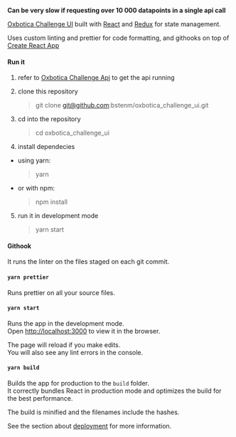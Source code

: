 **Can be very slow if requesting over 10 000 datapoints in a single api call**

[Oxbotica Challenge UI](https://github.com/bstenm/oxbotica_challenge_ui) built with [React](https://reactjs.org/) and [Redux](https://redux.js.org/) for state management.

Uses custom linting and prettier for code formatting, and githooks on top of [Create React App](https://github.com/facebook/create-react-app)

#### Run it

1. refer to [Oxbotica Challenge Api](https://github.com/bstenm/oxbotica_challenge_api) to get the api running

2. clone this repository

    > git clone git@github.com:bstenm/oxbotica_challenge_ui.git

3. cd into the repository

    > cd oxbotica_challenge_ui

4. install dependecies

-   using yarn:
    > yarn
-   or with npm:
    > npm install

5. run it in development mode
    > yarn start

#### Githook

It runs the linter on the files staged on each git commit.

#### `yarn prettier`

Runs prettier on all your source files.

#### `yarn start`

Runs the app in the development mode.<br>
Open [http://localhost:3000](http://localhost:3000) to view it in the browser.

The page will reload if you make edits.<br>
You will also see any lint errors in the console.

#### `yarn build`

Builds the app for production to the `build` folder.<br>
It correctly bundles React in production mode and optimizes the build for the best performance.

The build is minified and the filenames include the hashes.<br>

See the section about [deployment](https://facebook.github.io/create-react-app/docs/deployment) for more information.
